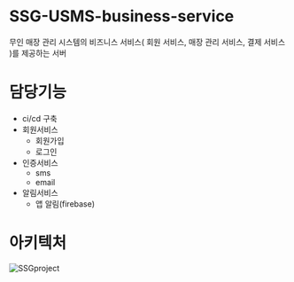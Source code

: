# SSG-USMS-business-service
무인 매장 관리 시스템의 비즈니스 서비스( 회원 서비스, 매장 관리 서비스, 결제 서비스 )를 제공하는 서버
# 담당기능
 - ci/cd 구축
 - 회원서비스
   - 회원가입
   - 로그인
  - 인증서비스
    - sms
    - email
  - 알림서비스
    - 앱 알림(firebase)
# 아키텍처
![SSGproject](https://github.com/user-attachments/assets/5fda79b3-27bd-4f12-8870-cbbaec89eab3)
